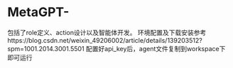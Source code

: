 # MetaGPT-
包括了role定义、action设计以及智能体开发。
环境配置及下载安装参考https://blog.csdn.net/weixin_49206002/article/details/139203512?spm=1001.2014.3001.5501
配置好api_key后，agent文件复制到workspace下即可运行
